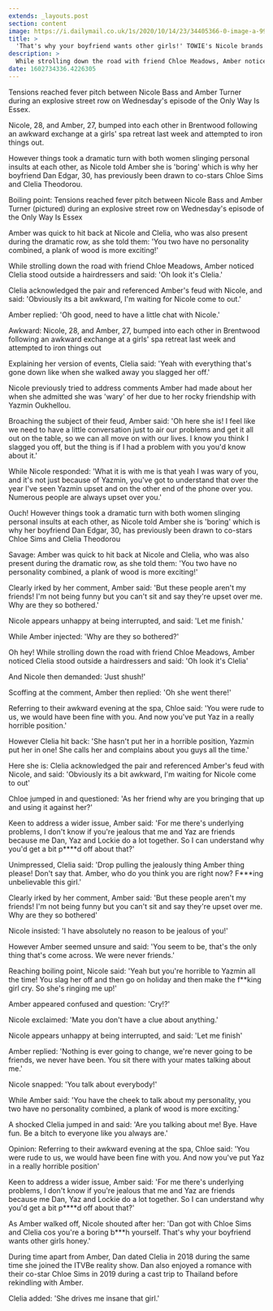 ```yaml
--- 
extends: _layouts.post 
section: content 
image: https://i.dailymail.co.uk/1s/2020/10/14/23/34405366-0-image-a-99_1602714506784.jpg 
title: > 
  'That's why your boyfriend wants other girls!' TOWIE's Nicole brands Amber 'boring' 
description: > 
  While strolling down the road with friend Chloe Meadows, Amber noticed Clelia stood outside a hairdressers and said: 'Oh look it's Clelia.'Clelia acknowledged the pair and referenced Amber's feud with Nicole, and said: 'Obviously its a bit awkward, I'm waiting for Nicole come to out.'Amber replied: 'Oh good, need to have a little chat with Nicole.'As Amber walked off, Nicole shouted after her: 'Dan got with Chloe Sims and Clelia cos you're a boring b***h yourself.During time apart from Amber, Dan dated Clelia in 2018 during the same time she joined the ITVBe reality show. 
date: 1602734336.4226305 
--- 
```

Tensions reached fever pitch between Nicole Bass and Amber Turner during an explosive street row on Wednesday's episode of the Only Way Is Essex.

Nicole, 28, and Amber, 27, bumped into each other in Brentwood following an awkward exchange at a girls' spa retreat last week and attempted to iron things out.

However things took a dramatic turn with both women slinging personal insults at each other, as Nicole told Amber she is 'boring' which is why her boyfriend Dan Edgar, 30, has previously been drawn to co-stars Chloe Sims and Clelia Theodorou.

Boiling point: Tensions reached fever pitch between Nicole Bass and Amber Turner (pictured) during an explosive street row on Wednesday's episode of the Only Way Is Essex

Amber was quick to hit back at Nicole and Clelia, who was also present during the dramatic row, as she told them: 'You two have no personality combined, a plank of wood is more exciting!'

While strolling down the road with friend Chloe Meadows, Amber noticed Clelia stood outside a hairdressers and said: 'Oh look it's Clelia.'

Clelia acknowledged the pair and referenced Amber's feud with Nicole, and said: 'Obviously its a bit awkward, I'm waiting for Nicole come to out.'

Amber replied: 'Oh good, need to have a little chat with Nicole.'

Awkward: Nicole, 28, and Amber, 27, bumped into each other in Brentwood following an awkward exchange at a girls' spa retreat last week and attempted to iron things out

Explaining her version of events, Clelia said: 'Yeah with everything that's gone down like when she walked away you slagged her off.'

Nicole previously tried to address comments Amber had made about her when she admitted she was 'wary' of her due to her rocky friendship with Yazmin Oukhellou.

Broaching the subject of their feud, Amber said: 'Oh here she is! I feel like we need to have a little conversation just to air our problems and get it all out on the table, so we can all move on with our lives. I know you think I slagged you off, but the thing is if I had a problem with you you'd know about it.'

While Nicole responded: 'What it is with me is that yeah I was wary of you, and it's not just because of Yazmin, you've got to understand that over the year I've seen Yazmin upset and on the other end of the phone over you. Numerous people are always upset over you.'

Ouch! However things took a dramatic turn with both women slinging personal insults at each other, as Nicole told Amber she is 'boring' which is why her boyfriend Dan Edgar, 30, has previously been drawn to co-stars Chloe Sims and Clelia Theodorou

Savage: Amber was quick to hit back at Nicole and Clelia, who was also present during the dramatic row, as she told them: 'You two have no personality combined, a plank of wood is more exciting!'

Clearly irked by her comment, Amber said: 'But these people aren't my friends! I'm not being funny but you can't sit and say they're upset over me. Why are they so bothered.'

Nicole appears unhappy at being interrupted, and said: 'Let me finish.'

While Amber injected: 'Why are they so bothered?'

Oh hey! While strolling down the road with friend Chloe Meadows, Amber noticed Clelia stood outside a hairdressers and said: 'Oh look it's Clelia'

And Nicole then demanded: 'Just shush!'

Scoffing at the comment, Amber then replied: 'Oh she went there!'

Referring to their awkward evening at the spa, Chloe said: 'You were rude to us, we would have been fine with you. And now you've put Yaz in a really horrible position.'

However Clelia hit back: 'She hasn't put her in a horrible position, Yazmin put her in one! She calls her and complains about you guys all the time.'

Here she is: Clelia acknowledged the pair and referenced Amber's feud with Nicole, and said: 'Obviously its a bit awkward, I'm waiting for Nicole come to out'

Chloe jumped in and questioned: 'As her friend why are you bringing that up and using it against her?'

Keen to address a wider issue, Amber said: 'For me there's underlying problems, I don't know if you're jealous that me and Yaz are friends because me Dan, Yaz and Lockie do a lot together. So I can understand why you'd get a bit p****d off about that?'

Unimpressed, Clelia said: 'Drop pulling the jealously thing Amber thing please! Don't say that. Amber, who do you think you are right now? F***ing unbelievable this girl.'

Clearly irked by her comment, Amber said: 'But these people aren't my friends! I'm not being funny but you can't sit and say they're upset over me. Why are they so bothered'

Nicole insisted: 'I have absolutely no reason to be jealous of you!'

However Amber seemed unsure and said: 'You seem to be, that's the only thing that's come across. We were never friends.'

Reaching boiling point, Nicole said: 'Yeah but you're horrible to Yazmin all the time! You slag her off and then go on holiday and then make the f**king girl cry. So she's ringing me up!'

Amber appeared confused and question: 'Cry!?'

Nicole exclaimed: 'Mate you don't have a clue about anything.'

Nicole appears unhappy at being interrupted, and said: 'Let me finish'

Amber replied: 'Nothing is ever going to change, we're never going to be friends, we never have been. You sit there with your mates talking about me.'

Nicole snapped: 'You talk about everybody!'

While Amber said: 'You have the cheek to talk about my personality, you two have no personality combined, a plank of wood is more exciting.'

A shocked Clelia jumped in and said: 'Are you talking about me! Bye. Have fun. Be a bitch to everyone like you always are.'

Opinion: Referring to their awkward evening at the spa, Chloe said: 'You were rude to us, we would have been fine with you. And now you've put Yaz in a really horrible position'

Keen to address a wider issue, Amber said: 'For me there's underlying problems, I don't know if you're jealous that me and Yaz are friends because me Dan, Yaz and Lockie do a lot together. So I can understand why you'd get a bit p****d off about that?'

As Amber walked off, Nicole shouted after her: 'Dan got with Chloe Sims and Clelia cos you're a boring b***h yourself. That's why your boyfriend wants other girls honey.'

During time apart from Amber, Dan dated Clelia in 2018 during the same time she joined the ITVBe reality show. Dan also enjoyed a romance with their co-star Chloe Sims in 2019 during a cast trip to Thailand before rekindling with Amber.

Clelia added: 'She drives me insane that girl.'